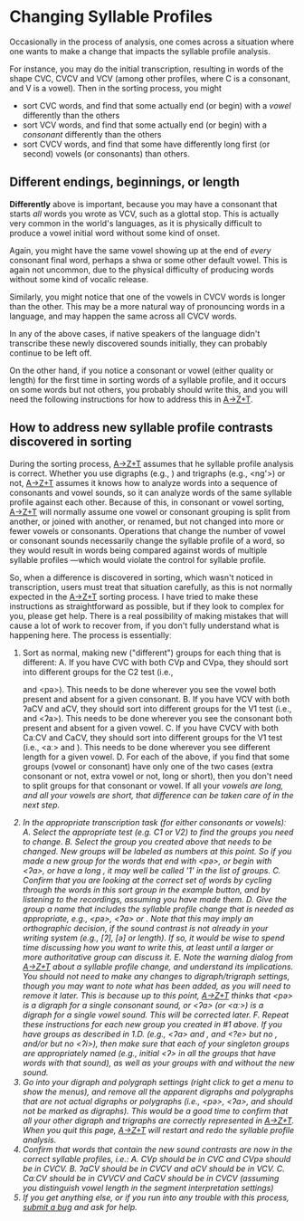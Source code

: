 # Changing Syllable Profiles

Occasionally in the process of analysis, one comes across a situation where one wants to make a change that impacts the syllable profile analysis.

For instance, you may do the initial transcription, resulting in words of the shape CVC, CVCV and VCV (among other profiles, where C is a consonant, and V is a vowel). Then in the sorting process, you might
- sort CVC words, and find that some actually end (or begin) with a *vowel* differently than the others
- sort VCV words, and find that some actually end (or begin) with a *consonant* differently than the others
- sort CVCV words, and find that some have differently long first (or second) vowels (or consonants) than others.

## Different endings, beginnings, or length
**Differently** above is important, because you may have a consonant that starts *all* words you wrote as VCV, such as a glottal stop. This is actually very common in the world's languages, as it is physically difficult to produce a vowel initial word without some kind of onset.

Again, you might have the same vowel showing up at the end of *every* consonant final word, perhaps a shwa or some other default vowel. This is again not uncommon, due to the physical difficulty of producing words without some kind of vocalic release.

Similarly, you might notice that one of the vowels in CVCV words is longer than the other. This may be a more natural way of pronouncing words in a language, and may happen the same across all CVCV words.

In any of the above cases, if native speakers of the language didn't transcribe these newly discovered sounds initially, they can probably continue to be left off.

On the other hand, if you notice a consonant or vowel (either quality or length) for the first time in sorting words of a syllable profile, and it occurs on some words but not others, you probably should write this, and you will need the following instructions for how to address this in [A→Z+T].

## How to address new syllable profile contrasts discovered in sorting
During the sorting process, [A→Z+T] assumes that he syllable profile analysis is correct. Whether you use digraphs (e.g., <ng>) and trigraphs (e.g., <ng'>) or not, [A→Z+T] assumes it knows how to analyze words into a sequence of consonants and vowel sounds, so it can analyze words of the same syllable profile against each other. Because of this, in consonant or vowel sorting, [A→Z+T] will normally assume one vowel or consonant grouping is split from another, or joined with another, or renamed, but not changed into more or fewer vowels or consonants. Operations that change the number of vowel or consonant sounds necessarily change the syllable profile of a word, so they would result in words being compared against words of multiple syllable profiles —which would violate the control for syllable profile.

So, when a difference is discovered in sorting, which wasn't noticed in transcription, users must treat that situation carefully, as this is not normally expected in the [A→Z+T] sorting process. I have tried to make these instructions as straightforward as possible, but if they look to complex for you, please get help. There is a real possibility of making mistakes that will cause a lot of work to recover from, if you don't fully understand what is happening here. The process is essentiallyː
1. Sort as normal, making new ("different") groups for each thing that is different:
   A. If you have CVC with both CVp and CVpə, they should sort into different groups for the C2 test (i.e., <p> and <pə>). This needs to be done wherever you see the vowel both present and absent for a given consonant.
   B. If you have VCV with both ʔaCV and aCV, they should sort into different groups for the V1 test (i.e., <a> and <ʔa>). This needs to be done wherever you see the consonant both present and absent for a given vowel.
   C. If you have CVCV with both CaːCV and CaCV, they should sort into different groups for the V1 test (i.e., <aː> and <a>). This needs to be done wherever you see different length for a given vowel.
   D. For each of the above, if you find that some groups (vowel or consonant) have only one of the two cases (extra consonant or not, extra vowel or not, long or short), then you don't need to split groups for that consonant or vowel. If all your <i> vowels are long, and all your <a> vowels are short, that difference can be taken care of in the next step.
2. In the appropriate transcription task (for either consonants or vowels)ː
   A. Select the appropriate test (e.g. C1 or V2) to find the groups you need to change.
   B. Select the group you created above that needs to be changed. New groups will be labeled as numbers at this point. So if you made a new group for the words that end with <pə>, or begin with <ʔa>, or have a long <a>, it may well be called '1' in the list of groups.
   C. Confirm that you are looking at the correct set of words by cycling through the words in this sort group in the example button, and by listening to the recordings, assuming you have made them.
   D. Give the group a name that includes the syllable profile change that is needed as appropriate, e.g., <pə>, <ʔa> or <aa>. Note that this may imply an orthographic decision, if the sound contrast is not already in your writing system (e.g., [ʔ], [ə] or length). If so, it would be wise to spend time discussing how you want to write this, at least until a larger or more authoritative group can discuss it.
   E. Note the warning dialog from [A→Z+T] about a syllable profile change, and understand its implications. You should not need to make any changes to digraph/trigraph settings, though you may want to note what has been added, as you will need to remove it later. This is because up to this point, [A→Z+T] thinks that <pə> is a digraph for a single consonant sound, or <ʔa> (or <aː>) is a digraph for a single vowel sound. This will be corrected later.
   F. Repeat these instructions for each new group you created in #1 above. If you have groups as described in 1.D. (e.g., <ʔa> and <a>, and <?e> but no <e>, and/or <i> but no <ʔi>), then make sure that each of your singleton groups are appropriately named (e.g., initial <ʔ> in all the groups that have words with that sound), as well as your groups with and without the new sound.
3. Go into your digraph and polygraph settings (right click to get a menu to show the menus), and remove all the apparent digraphs and polygraphs that are not actual digraphs or polygraphs (i.e., <pə>, <ʔa>, and <aa> should not be marked as digraphs). This would be a good time to confirm that all your other digraph and trigraphs are correctly represented in [A→Z+T]. When you quit this page, [A→Z+T] will restart and redo the syllable profile analysis.
4. Confirm that words that contain the new sound contrasts are now in the correct syllable profiles, i.e.:
   A. CVp should be in CVC and CVpə should be in CVCV.
   B. ʔaCV should be in CVCV and aCV should be in VCV.
   C. CaːCV should be in CVVCV and CaCV should be in CVCV (assuming you distinguish vowel length in the segment interpretation settings)
5. If you get anything else, or if you run into any trouble with this process, [submit a bug](BUGS.md) and ask for help.

[A→Z+T]:  https://github.com/kent-rasmussen/azt
